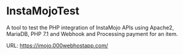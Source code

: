 # InstaMojoTest
A tool to test the PHP integration of InstaMojo APIs using Apache2, MariaDB, PHP 7.1 and Webhook and Processing payment for an item.

URL: https://imojo.000webhostapp.com/
